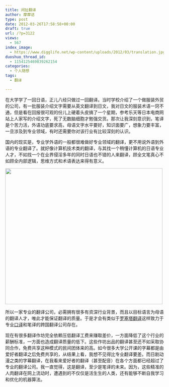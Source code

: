 ```yaml
---
title: 闲扯翻译
author: 摩摩诘
type: post
date: 2012-03-26T17:58:58+00:00
draft: true
url: /?p=3122
views:
  - 567
index_image:
  - https://www.digglife.net/wp-content/uploads/2012/03/translation.jpg
duoshuo_thread_id:
  - 1154125469839262154
categories:
  - 个人随想
tags:
  - 翻译

---
```

在大学学了一回日语，正儿八经只做过一回翻译。当时学校介绍了一个做服装外贸的公司，有一批服装介绍文字需要从英文翻译到日文，我对日文的服装术语一窍不通，但是看在回报很可观的份儿上硬着头皮搞了一个星期，参考乐天等日本电商网站上人家写的介绍文字，死了无数脑细胞才勉强交货。那次让我深刻意识到，笔译是个苦力活，外语功底要求高，母语文字水平要好，知识面要广，想象力要丰富，一旦涉及到专业领域，有时还需要你对该行业有比较深刻的认识。

<!--more-->

国内的现实是，专业学外语的一般都很难做好专业领域的翻译，更不用说外语到外语的专业翻译了。就好像计算机技术类的翻译，与其找一个稍懂计算机的日语专业人才，不如找一个在业界侵淫多年的同时日语也不错的人来翻译，顾全文笔真心不如顾全内部逻辑，思维方式和术语表达来得有意义。

[<img title="spring-chicken" src="http://digglife.qiniudn.com/wp-content/uploads/2012/03/spring-chicken.jpg" alt="" width="500" height="431" />][1]

所以一家专业的翻译公司，必需拥有很多有资深行业背景，而且以目标语言为母语的翻译人才，唯此才能保证翻译的质量。于是才会有类似于[罗塞塔翻译][2]这样致力于专业[口译][3]和笔译的跨国翻译公司存在。

现在有很多翻译作坊完全依赖压低翻译工费来赚取差价，一方面降低了这个行业的薪酬标准，一方面也造成翻译质量的低下。这些作坊出品的翻译甚至还不如采取协同合作，免费共享这种模式的民间团体来的高。如今很多大学公开课的字幕都是由爱好者翻译之后免费共享的，从结果上看，我想不见得比专业翻译要差。而日剧动漫之类的字幕翻译，在我看来爱好者的翻译（甚至配音）在各个方面都已经超过了专业的翻译公司。我一直觉得，这是翻译，至少是笔译的未来。因为，这些精准的人肉翻译在网上流动时，遭遇到的不仅仅是活生生的人类，还有能够不断自我学习和优化的机器算法。

 [1]: https://www.digglife.net/wp-content/uploads/2012/03/spring-chicken.jpg
 [2]: http://www.rosettatranslation.com.cn/ "罗塞塔翻译"
 [3]: http://www.rosettatranslation.com.cn/interpreting/ "罗塞塔口译"